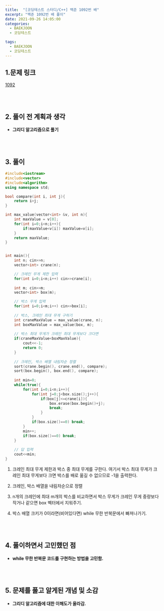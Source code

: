 ```yaml
---
title:  "[코딩테스트 스터디/C++] 백준 1092번 배"
excerpt: "백준 1092번 배 풀이"
date: 2021-09-26 14:05:00
categories:
  - BAEKJOON
  - 코딩테스트

tags:
  - BAEKJOON
  - 코딩테스트
---
```


## 1.문제 링크

[1092](https://www.acmicpc.net/problem/1092)

<br>
<br>

## 2. 풀이 전 계획과 생각

- **그리디 알고리즘으로 풀기**


<br>
<br>

## 3. 풀이

```cpp
#include<iostream>
#include<vector>
#include<algorithm>
using namespace std;

bool compare(int i, int j){
    return i>j;
}

int max_value(vector<int> &v, int n){
    int maxValue = v[0];
    for(int i=0;i<n;i++){
        if(maxValue<v[i]) maxValue=v[i];
    }
    return maxValue;
}


int main(){
    int n; cin>>n;
    vector<int> crane(n);

    // 크레인 무게 제한 입력
    for(int i=0;i<n;i++) cin>>crane[i];
    
    int m; cin>>m;
    vector<int> box(m);

    // 박스 무게 입력
    for(int i=0;i<m;i++) cin>>box[i];
    
    // 박스, 크레인 최대 무게 구하기
    int craneMaxValue = max_value(crane, n);
    int boxMaxValue = max_value(box, m);
    
    // 박스 최대 무게가 크레인 최대 무게보다 크다면
    if(craneMaxValue<boxMaxValue){
        cout<<-1;
        return 0;
    }
    
    // 크레인, 박스 배열 내림차순 정렬 
    sort(crane.begin(), crane.end(), compare);
    sort(box.begin(), box.end(), compare);
    
    int min=0;
    while(true){
        for(int i=0;i<n;i++){
            for(int j=0;j<box.size();j++){
                if(box[j]<=crane[i]){
                    box.erase(box.begin()+j);
                    break;
                }
            }
            if(box.size()==0) break;
        }
        min++;
        if(box.size()==0) break;
    }
    
    // 답 입력
    cout<<min;
}
```

1. 크레인 최대 무게 제한과 박스 중 최대 무게를 구한다. 여기서 박스 최대 무게가 크레인 최대 무게보다 크면 박스를 배로 옮길 수 없으므로 -1을 출력한다.

2. 크레인, 박스 배열을 내림차순으로 정렬

3. n개의 크레인에 최대 m개의 박스를 비교하면서 박스 무게가 크레인 무게 중량보다 작거나 같으면 box 벡터에서 지워주기.

4. 박스 배열 크키가 0이라면(비어있다면) while 무한 반복문에서 빠져나가기.


<br>
<br>

## 4. 풀이하면서 고민했던 점

- **while 무한 반복문 코드를 구현하는 방법을 고민함.**


<br>
<br>

## 5. 문제를 풀고 알게된 개념 및 소감

- **그리디 알고리즘에 대한 이해도가 올라감.**